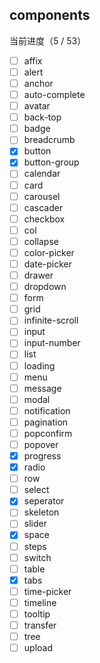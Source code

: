 ## components

当前进度（5 / 53）

- [ ] affix
- [ ] alert
- [ ] anchor
- [ ] auto-complete
- [ ] avatar
- [ ] back-top
- [ ] badge
- [ ] breadcrumb
- [X] button
- [X] button-group
- [ ] calendar
- [ ] card
- [ ] carousel
- [ ] cascader
- [ ] checkbox
- [ ] col
- [ ] collapse
- [ ] color-picker
- [ ] date-picker
- [ ] drawer
- [ ] dropdown
- [ ] form
- [ ] grid
- [ ] infinite-scroll
- [ ] input
- [ ] input-number
- [ ] list
- [ ] loading
- [ ] menu
- [ ] message
- [ ] modal
- [ ] notification
- [ ] pagination
- [ ] popconfirm
- [ ] popover
- [X] progress
- [X] radio
- [ ] row
- [ ] select
- [X] seperator
- [ ] skeleton
- [ ] slider
- [X] space
- [ ] steps
- [ ] switch
- [ ] table
- [X] tabs
- [ ] time-picker
- [ ] timeline
- [ ] tooltip
- [ ] transfer
- [ ] tree
- [ ] upload
